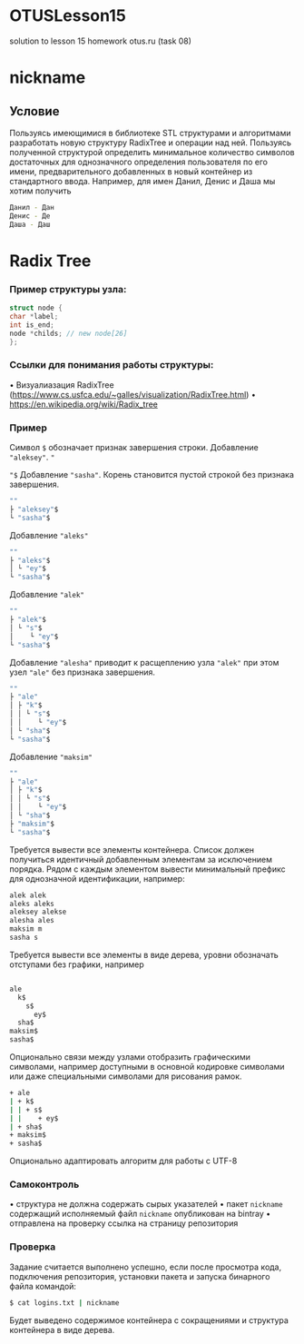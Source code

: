 # OTUSLesson15
solution to lesson 15 homework otus.ru (task 08)

# nickname

## Условие

Пользуясь имеющимися в библиотеке STL структурами и алгоритмами разработать новую структуру RadixTree и операции над ней.
Пользуясь полученной структурой определить минимальное количество символов достаточных для однозначного определения пользователя по его имени, предварительного добавленных в новый контейнер из стандартного ввода.
Например, для имен Данил, Денис и Даша мы хотим получить

```sh
Данил - Дан
Денис - Де
Даша - Даш
```

# Radix Tree

### Пример структуры узла:

```c++
struct node {
char *label;
int is_end;
node *childs; // new node[26]
};
```

### Ссылки для понимания работы структуры:

• Визуалиазация RadixTree (https://www.cs.usfca.edu/~galles/visualization/RadixTree.html)
• https://en.wikipedia.org/wiki/Radix_tree

### Пример

Символ `$` обозначает признак завершения строки.
Добавление `"aleksey"`.
`"`

`"$`
Добавление `"sasha"`. Корень становится пустой строкой без признака завершения.

```sh
""
├ "aleksey"$
└ "sasha"$
```
Добавление `"aleks"`
```sh
""
├ "aleks"$
│ └ "ey"$
└ "sasha"$
```
Добавление `"alek"`
```sh
""
├ "alek"$
│ └ "s"$
│    └ "ey"$
└ "sasha"$
```
Добавление `"alesha"` приводит к расщеплению узла `"alek"` при этом узел `"ale"` без признака завершения.
```sh
""
├ "ale"
│ ├ "k"$
│ │ └ "s"$
│ │    └ "ey"$
│ └ "sha"$
└ "sasha"$
```
Добавление `"maksim"`
```sh
""
├ "ale"
│ ├ "k"$
│ │ └ "s"$
│ │    └ "ey"$
│ └ "sha"$
├ "maksim"$
└ "sasha"$
```
Требуется вывести все элементы контейнера. Список должен получиться идентичный добавленным
элементам за исключением порядка. Рядом с каждым элементом вывести минимальный префикс для однозначной идентификации, например:

```sh
alek alek
aleks aleks
aleksey alekse
alesha ales
maksim m
sasha s
```
Требуется вывести все элементы в виде дерева, уровни обозначать отступами без графики, например
```sh

ale
  k$
    s$
      ey$
  sha$
maksim$
sasha$
```
Опционально связи между узлами отобразить графическими символами, например доступными в основной
кодировке символами или даже специальными символами для рисования рамок.

```sh
+ ale
| + k$
| | + s$
| |    + ey$
| + sha$
+ maksim$
+ sasha$
```
Опционально адаптировать алгоритм для работы с UTF-8

### Самоконтроль

• структура не должна содержать сырых указателей
• пакет `nickname` содержащий исполняемый файл `nickname` опубликован на bintray
• отправлена на проверку ссылка на страницу репозитория

### Проверка

Задание считается выполнено успешно, если после просмотра кода, подключения репозитория, установки
пакета и запуска бинарного файла командой:

```sh
$ cat logins.txt | nickname
```
Будет выведено содержимое контейнера с сокращениями и структура контейнера в виде дерева.

